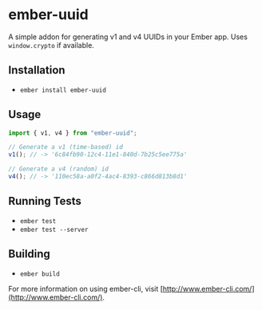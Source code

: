 # ember-uuid

A simple addon for generating v1 and v4 UUIDs in your Ember app. Uses `window.crypto` if available.

## Installation

* `ember install ember-uuid`

## Usage

```js
import { v1, v4 } from "ember-uuid";

// Generate a v1 (time-based) id
v1(); // -> '6c84fb90-12c4-11e1-840d-7b25c5ee775a'

// Generate a v4 (random) id
v4(); // -> '110ec58a-a0f2-4ac4-8393-c866d813b8d1'
```

## Running Tests

* `ember test`
* `ember test --server`

## Building

* `ember build`

For more information on using ember-cli, visit [http://www.ember-cli.com/](http://www.ember-cli.com/).
